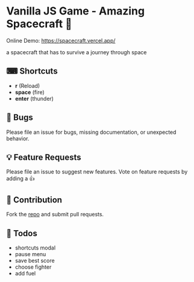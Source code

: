 # Vanilla JS Game - Amazing Spacecraft 🚀

Online Demo: <https://spacecraft.vercel.app/>

a spacecraft that has to survive a journey through space

## ⌨ Shortcuts

- **r** (Reload)
- **space** (fire)
- **enter** (thunder)

## 🐛 Bugs

Please file an issue for bugs, missing documentation, or unexpected behavior.

## 💡 Feature Requests

Please file an issue to suggest new features. Vote on feature requests by adding
a 👍

## 🤘 Contribution

Fork the [repo](https://github.com/danialdezfouli/spacecraft-game) and submit
pull requests.

## 📃 Todos

- shortcuts modal
- pause menu
- save best score
- choose fighter
- add fuel
